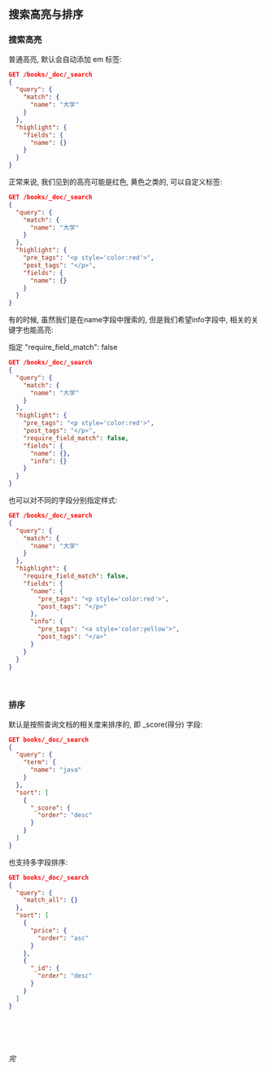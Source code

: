 ## 搜索高亮与排序

### 搜索高亮

普通高亮, 默认会自动添加 em 标签: 

```json
GET /books/_doc/_search
{
  "query": {
    "match": {
      "name": "大学"
    }
  },
  "highlight": {
    "fields": {
      "name": {}
    }
  }
}
```

正常来说, 我们见到的高亮可能是红色, 黄色之类的, 可以自定义标签: 

```json
GET /books/_doc/_search
{
  "query": {
    "match": {
      "name": "大学"
    }
  },
  "highlight": {
    "pre_tags": "<p style='color:red'>",
    "post_tags": "</p>",
    "fields": {
      "name": {}
    }
  }
}
```

有的时候, 虽然我们是在name字段中搜索的, 但是我们希望info字段中, 相关的关键字也能高亮: 

指定 "require_field_match": false

```json
GET /books/_doc/_search
{
  "query": {
    "match": {
      "name": "大学"
    }
  },
  "highlight": {
    "pre_tags": "<p style='color:red'>",
    "post_tags": "</p>",
    "require_field_match": false,
    "fields": {
      "name": {},
      "info": {}
    }
  }
}
```

也可以对不同的字段分别指定样式: 

```json
GET /books/_doc/_search
{
  "query": {
    "match": {
      "name": "大学"
    }
  },
  "highlight": {
    "require_field_match": false,
    "fields": {
      "name": {
        "pre_tags": "<p style='color:red'>",
        "post_tags": "</p>"
      },
      "info": {
        "pre_tags": "<a style='color:yellow'>",
        "post_tags": "</a>"
      }
    }
  }
}
```

<br>

### 排序

默认是按照查询文档的相关度来排序的, 即 _score(得分) 字段:

```json
GET books/_doc/_search
{
  "query": {
    "term": {
      "name": "java"
    }
  },
  "sort": [
    {
      "_score": {
        "order": "desc"
      }
    }
  ]
}
```

也支持多字段排序: 

```json
GET books/_doc/_search
{
  "query": {
    "match_all": {}
  },
  "sort": [
    {
      "price": {
        "order": "asc"
      } 
    },
    {
      "_id": {
        "order": "desc"
      }
    }
  ]
}
```



<br><br><br>

###### 完



